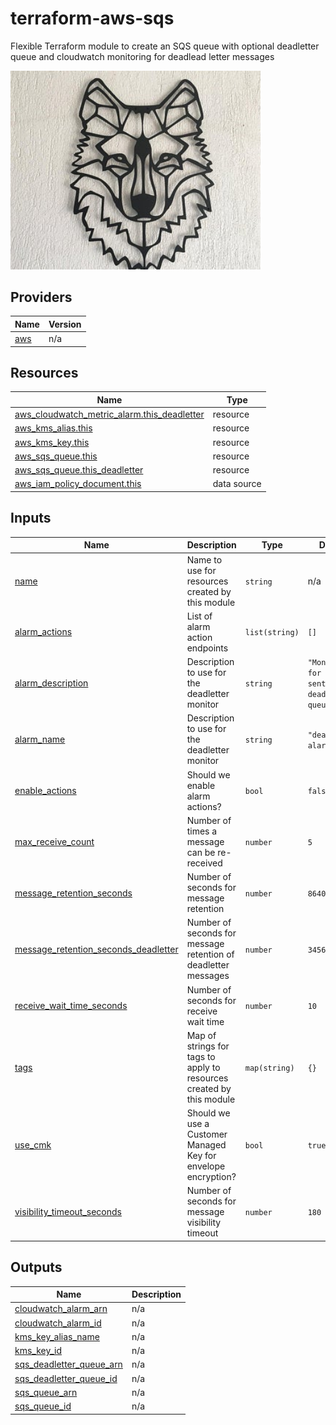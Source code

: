 # terraform-aws-sqs
Flexible Terraform module to create an SQS queue with optional deadletter queue and cloudwatch monitoring for deadlead letter messages 

<!-- BEGIN_TF_DOCS -->

<img src="https://raw.githubusercontent.com/Lupus-Metallum/brand/master/images/logo.jpg" width="400"/>



## Providers

| Name | Version |
|------|---------|
| <a name="provider_aws"></a> [aws](#provider\_aws) | n/a |

## Resources

| Name | Type |
|------|------|
| [aws_cloudwatch_metric_alarm.this_deadletter](https://registry.terraform.io/providers/hashicorp/aws/latest/docs/resources/cloudwatch_metric_alarm) | resource |
| [aws_kms_alias.this](https://registry.terraform.io/providers/hashicorp/aws/latest/docs/resources/kms_alias) | resource |
| [aws_kms_key.this](https://registry.terraform.io/providers/hashicorp/aws/latest/docs/resources/kms_key) | resource |
| [aws_sqs_queue.this](https://registry.terraform.io/providers/hashicorp/aws/latest/docs/resources/sqs_queue) | resource |
| [aws_sqs_queue.this_deadletter](https://registry.terraform.io/providers/hashicorp/aws/latest/docs/resources/sqs_queue) | resource |
| [aws_iam_policy_document.this](https://registry.terraform.io/providers/hashicorp/aws/latest/docs/data-sources/iam_policy_document) | data source |

## Inputs

| Name | Description | Type | Default | Required |
|------|-------------|------|---------|:--------:|
| <a name="input_name"></a> [name](#input\_name) | Name to use for resources created by this module | `string` | n/a | yes |
| <a name="input_alarm_actions"></a> [alarm\_actions](#input\_alarm\_actions) | List of alarm action endpoints | `list(string)` | `[]` | no |
| <a name="input_alarm_description"></a> [alarm\_description](#input\_alarm\_description) | Description to use for the deadletter monitor | `string` | `"Monitors for messages sent to a deadletter queue."` | no |
| <a name="input_alarm_name"></a> [alarm\_name](#input\_alarm\_name) | Description to use for the deadletter monitor | `string` | `"deadletter-alarm"` | no |
| <a name="input_enable_actions"></a> [enable\_actions](#input\_enable\_actions) | Should we enable alarm actions? | `bool` | `false` | no |
| <a name="input_max_receive_count"></a> [max\_receive\_count](#input\_max\_receive\_count) | Number of times a message can be re-received | `number` | `5` | no |
| <a name="input_message_retention_seconds"></a> [message\_retention\_seconds](#input\_message\_retention\_seconds) | Number of seconds for message retention | `number` | `86400` | no |
| <a name="input_message_retention_seconds_deadletter"></a> [message\_retention\_seconds\_deadletter](#input\_message\_retention\_seconds\_deadletter) | Number of seconds for message retention of deadletter messages | `number` | `345600` | no |
| <a name="input_receive_wait_time_seconds"></a> [receive\_wait\_time\_seconds](#input\_receive\_wait\_time\_seconds) | Number of seconds for receive wait time | `number` | `10` | no |
| <a name="input_tags"></a> [tags](#input\_tags) | Map of strings for tags to apply to resources created by this module | `map(string)` | `{}` | no |
| <a name="input_use_cmk"></a> [use\_cmk](#input\_use\_cmk) | Should we use a Customer Managed Key for envelope encryption? | `bool` | `true` | no |
| <a name="input_visibility_timeout_seconds"></a> [visibility\_timeout\_seconds](#input\_visibility\_timeout\_seconds) | Number of seconds for message visibility timeout | `number` | `180` | no |

## Outputs

| Name | Description |
|------|-------------|
| <a name="output_cloudwatch_alarm_arn"></a> [cloudwatch\_alarm\_arn](#output\_cloudwatch\_alarm\_arn) | n/a |
| <a name="output_cloudwatch_alarm_id"></a> [cloudwatch\_alarm\_id](#output\_cloudwatch\_alarm\_id) | n/a |
| <a name="output_kms_key_alias_name"></a> [kms\_key\_alias\_name](#output\_kms\_key\_alias\_name) | n/a |
| <a name="output_kms_key_id"></a> [kms\_key\_id](#output\_kms\_key\_id) | n/a |
| <a name="output_sqs_deadletter_queue_arn"></a> [sqs\_deadletter\_queue\_arn](#output\_sqs\_deadletter\_queue\_arn) | n/a |
| <a name="output_sqs_deadletter_queue_id"></a> [sqs\_deadletter\_queue\_id](#output\_sqs\_deadletter\_queue\_id) | n/a |
| <a name="output_sqs_queue_arn"></a> [sqs\_queue\_arn](#output\_sqs\_queue\_arn) | n/a |
| <a name="output_sqs_queue_id"></a> [sqs\_queue\_id](#output\_sqs\_queue\_id) | n/a |
<!-- END_TF_DOCS -->